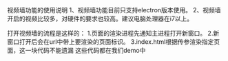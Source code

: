视频墙功能的使用说明
1、视频墙功能目前只支持electron版本使用。
2、视频墙开启的视频比较多，对硬件的要求也较高。建议电脑处理器在i7以上。


打开视频墙的流程是这样的：
1.页面的渲染进程先通知主进程打开新窗口。
2.新窗口打开后会在url中带上要渲染的页面标识。
3.index.html根据传参渲染指定页面，这一块代码不能遗漏
这些代码都在我们demo中